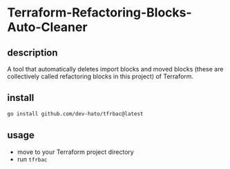 # Terraform-Refactoring-Blocks-Auto-Cleaner

## description

A tool that automatically deletes import blocks and moved blocks (these are collectively called refactoring blocks in this project) of Terraform.

## install

```bash
go install github.com/dev-hato/tfrbac@latest
```

## usage

- move to your Terraform project directory
- run `tfrbac`
